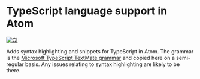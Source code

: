 # TypeScript language support in Atom

[![CI](https://github.com/lunar-editor/language-typescript/actions/workflows/ci.yml/badge.svg)](https://github.com/lunar-editor/language-typescript/actions/workflows/ci.yml)

Adds syntax highlighting and snippets for TypeScript in Atom. The grammar is the [Microsoft TypeScript TextMate grammar](https://github.com/Microsoft/TypeScript-TmLanguage) and copied here on a semi-regular basis. Any issues relating to syntax highlighting are likely to be there.
